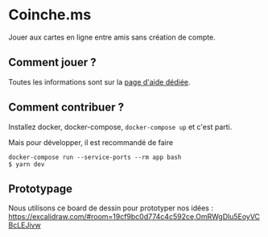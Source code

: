 # Coinche.ms

Jouer aux cartes en ligne entre amis sans création de compte.

## Comment jouer ?

Toutes les informations sont sur la [page d'aide dédiée](./app/js/content/help.md).

## Comment contribuer ?

Installez docker, docker-compose, `docker-compose up` et c'est parti.

Mais pour développer, il est recommandé de faire

```
docker-compose run --service-ports --rm app bash
$ yarn dev
```

## Prototypage

Nous utilisons ce board de dessin pour prototyper nos idées : https://excalidraw.com/#room=19cf9bc0d774c4c592ce,OmRWgDlu5EoyVCBcLEJivw

